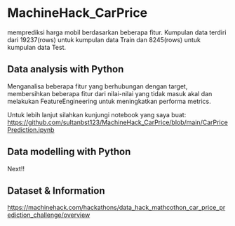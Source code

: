 # MachineHack_CarPrice

memprediksi harga mobil berdasarkan beberapa fitur. Kumpulan data terdiri dari 19237(rows) untuk kumpulan data Train dan 8245(rows) untuk kumpulan data Test.

## Data analysis with Python
Menganalisa beberapa fitur yang berhubungan dengan target, membersihkan beberapa fitur dari nilai-nilai yang tidak masuk akal
dan melakukan FeatureEngineering untuk meningkatkan performa metrics. 

Untuk lebih lanjut silahkan kunjungi notebook yang saya buat: 
https://github.com/sultanbst123/MachineHack_CarPrice/blob/main/CarPricePrediction.ipynb

## Data modelling with Python
Next!! 

## Dataset & Information
https://machinehack.com/hackathons/data_hack_mathcothon_car_price_prediction_challenge/overview
